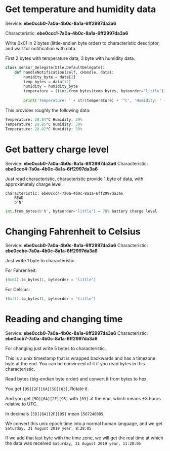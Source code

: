 # Get temperature and humidity data
Service: **ebe0ccb0-7a0a-4b0c-8a1a-6ff2997da3a6**

Characteristic: **ebe0ccc1-7a0a-4b0c-8a1a-6ff2997da3a6**

Write 0x01 in 2 bytes (little-endian byte order) to characteristic descriptor, and wait for notification with data.

First 2 bytes with temperature data, 3 byte with humidity data.
```python
class sensor_Delegate(btle.DefaultDelegate):
    def handleNotification(self, cHandle, data):
        humidity_byte = data[2]
        temp_bytes = data[:2]
        humidity = humidity_byte
        temperature = ((int.from_bytes(temp_bytes, byteorder='little')) / 100)
        
        print('Temperature: ' + str(temperature) + '°C', 'Humidity: ' + str(humidity) + '%')
```

This provides roughly the following data:
```python
Temperature: 28.84°C Humidity: 39%
Temperature: 28.85°C Humidity: 39%
Temperature: 28.82°C Humidity: 39%
```
# Get battery charge level
Service: **ebe0ccb0-7a0a-4b0c-8a1a-6ff2997da3a6**
Characteristic: **ebe0ccc4-7a0a-4b0c-8a1a-6ff2997da3a6**

Just read characteristic, characteristic provide 1 byte of data, with approximately charge level.

    Characteristic: ebe0ccc4-7a0a-4b0c-8a1a-6ff2997da3a6
        READ
        b'N'

```python
int.from_bytes(b'N', byteorder='little') = 78% battery charge level
```
# Changing Fahrenheit to Celsius
Service: **ebe0ccb0-7a0a-4b0c-8a1a-6ff2997da3a6**
Characteristic: **ebe0ccbe-7a0a-4b0c-8a1a-6ff2997da3a6**

Just write 1 byte to characteristic.

For Fahrenheit:
```python
(0x01).to_bytes(1, byteorder = 'little')
```
For Celsius:
```python
(0xff).to_bytes(1, byteorder = 'little')
```
# Reading and changing time
Service: **ebe0ccb0-7a0a-4b0c-8a1a-6ff2997da3a6**
Characteristic: **ebe0ccb7-7a0a-4b0c-8a1a-6ff2997da3a6**

For changing just write 5 bytes to characteristic.

This is a unix timestamp that is wrapped backwards and has a timezone byte at the end.
You can be convinced of it if you read bytes in this characteristic.

Read bytes (big-endian byte order) and convert it from bytes to hex.

You get `[95][2F][6A][5D][03]`, Rotate it.

And you get `[5D][6A][2F][95]` with `[03]` at the end, which means +3 hours relative to UTC.

In decimals `[5D][6A][2F][95]` mean `1567240085`.

We convert this unix epoch time into a normal human language, and we get `Saturday, 31 August 2019 year, 8:28:05`

If we add that last byte with the time zone, we will get the real time at which the data was received `Saturday, 31 August 2019 year, 11:28:05`
